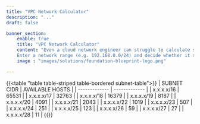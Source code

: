 ```yaml
---
title: "VPC Network Calculator"
description: "..."
draft: false

banner_section:
    enable: true
    title: "VPC Network Calculator"
    content: "Even a cloud network engineer can struggle to calculate subnets by hand. This calculator is tailored to support you when defining your AWS network architecture.<br><br>
    Enter a network range (e.g. 192.168.0.0/24) and decide whether it should be divided evenly by cidr (e.g. 26) or variably (e.g. 26,26,28,28)."
    image : "images/solutions/foundation-blueprint-logo.png"

---
```


{{<table "table table-striped table-bordered subnet-table">}}
| SUBNET CIDR | AVAILABLE HOSTS |
| ------------- | ------------- |
| x.x.x.x/16 | 65531 |
| x.x.x.x/17 | 32763 |
| x.x.x.x/18 | 16379 |
| x.x.x.x/19 | 8187 |
| x.x.x.x/20 | 4091 |
| x.x.x.x/21 | 2043 |
| x.x.x.x/22 | 1019 |
| x.x.x.x/23 | 507 |
| x.x.x.x/24 | 251 |
| x.x.x.x/25 | 123 |
| x.x.x.x/26 | 59 |
| x.x.x.x/27 | 27 |
| x.x.x.x/28 | 11 |
{{</table>}}